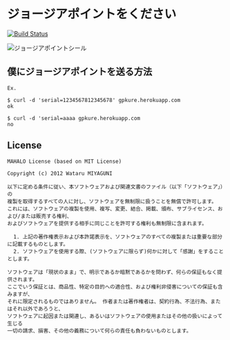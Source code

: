 # ジョージアポイントをください

[![Build Status](https://secure.travis-ci.org/gongo/gpkure.png?branch=master)](http://travis-ci.org/gongo/gpkure)

![ジョージアポイントシール](https://dl.dropbox.com/u/2532139/github-gpkure/top.jpg)

## 僕にジョージアポイントを送る方法

    Ex.
    
    $ curl -d 'serial=1234567812345678' gpkure.herokuapp.com
    ok
    
    $ curl -d 'serial=aaaa gpkure.herokuapp.com
    no

## License

    MAHALO License (based on MIT License)
     
    Copyright (c) 2012 Wataru MIYAGUNI
     
    以下に定める条件に従い、本ソフトウェアおよび関連文書のファイル（以下「ソフトウェア」）の
    複製を取得するすべての人に対し、ソフトウェアを無制限に扱うことを無償で許可します。
    これには、ソフトウェアの複製を使用、複写、変更、結合、掲載、頒布、サブライセンス、および/または販売する権利、
    およびソフトウェアを提供する相手に同じことを許可する権利も無制限に含まれます。
     
      1. 上記の著作権表示および本許諾表示を、ソフトウェアのすべての複製または重要な部分に記載するものとします。
      2. ソフトウェアを使用する際、(ソフトウェアに限らず)何かに対して「感謝」をすることとします。
     
    ソフトウェアは「現状のまま」で、明示であるか暗黙であるかを問わず、何らの保証もなく提供されます。
    ここでいう保証とは、商品性、特定の目的への適合性、および権利非侵害についての保証も含みますが、
    それに限定されるものではありません。 作者または著作権者は、契約行為、不法行為、またはそれ以外であろうと、
    ソフトウェアに起因または関連し、あるいはソフトウェアの使用またはその他の扱いによって生じる
    一切の請求、損害、その他の義務について何らの責任も負わないものとします。
